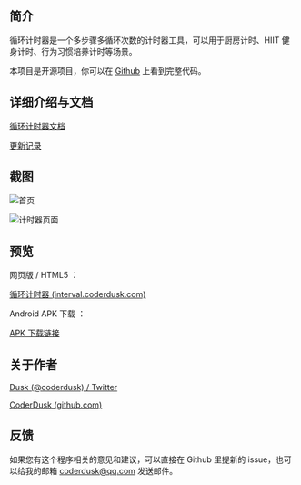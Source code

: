 ## 简介

循环计时器是一个多步骤多循环次数的计时器工具，可以用于厨房计时、HIIT 健身计时、行为习惯培养计时等场景。

本项目是开源项目，你可以在 [Github](https://github.com/CoderDusk/interval-timer) 上看到完整代码。

## 详细介绍与文档

[循环计时器文档](http://docs.coderdusk.com/interval-timer/)

[更新记录](./changelog.md)

## 截图

![首页](https://p3-juejin.byteimg.com/tos-cn-i-k3u1fbpfcp/81ff38b2ceee41548e82a20d5f4734b8~tplv-k3u1fbpfcp-zoom-1.image)

![计时器页面](https://p3-juejin.byteimg.com/tos-cn-i-k3u1fbpfcp/e9dd13a1b92a4d99beea569e334c2725~tplv-k3u1fbpfcp-zoom-1.image)

## 预览

网页版 / HTML5 ：

[循环计时器 (interval.coderdusk.com)](http://interval.coderdusk.com/#/)

Android APK 下载 ：

[APK 下载链接](https://vkceyugu.cdn.bspapp.com/VKCEYUGU-6fec5402-1210-4b81-9949-97c1987784b9/8149b671-78e3-4fb2-b7ad-bf8fda792226.apk)

## 关于作者

[Dusk (@coderdusk) / Twitter](https://twitter.com/coderdusk)

[CoderDusk (github.com)](https://github.com/CoderDusk)

## 反馈

如果您有这个程序相关的意见和建议，可以直接在 Github 里提新的 issue，也可以给我的邮箱 coderdusk@qq.com 发送邮件。
